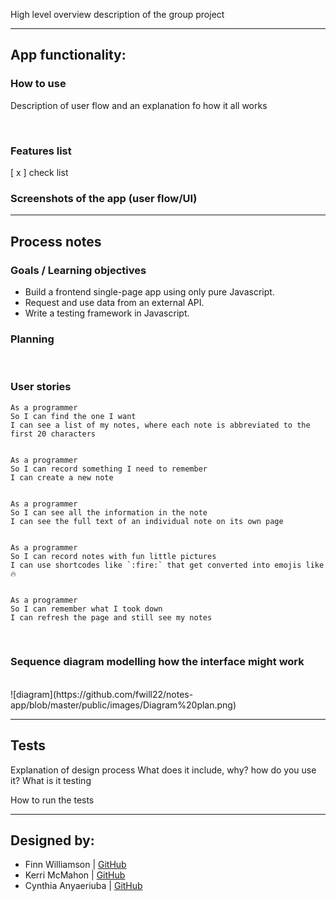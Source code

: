  
High level overview description of the group project

--------------

## App functionality: 
### How to use 
Description of user flow and an explanation fo how it all works

<br>

### Features list
[ x ] check list

### Screenshots of the app (user flow/UI)

----------------

## Process notes

### Goals / Learning objectives
* Build a frontend single-page app using only pure Javascript.
* Request and use data from an external API.
* Write a testing framework in Javascript.

### Planning

<br>

  ### User stories
  ```
As a programmer
So I can find the one I want
I can see a list of my notes, where each note is abbreviated to the first 20 characters


As a programmer
So I can record something I need to remember
I can create a new note


As a programmer
So I can see all the information in the note
I can see the full text of an individual note on its own page


As a programmer
So I can record notes with fun little pictures
I can use shortcodes like `:fire:` that get converted into emojis like 🔥


As a programmer
So I can remember what I took down
I can refresh the page and still see my notes
```
<br>

### Sequence diagram modelling how the interface might work
  <br>
  ![diagram](https://github.com/fwill22/notes-app/blob/master/public/images/Diagram%20plan.png)
	
------------
## Tests

Explanation of design process 
What does it include, why?  how do you use it? What is it testing

How to run the tests

------------
## Designed by:
* Finn Williamson 	| [GitHub](https://github.com/fwill22) <br>
* Kerri McMahon 	| [GitHub](https://github.com/kerrimcm)<br>
* Cynthia Anyaeriuba	| [GitHub](https://github.com/C-A-Tech) <br>
